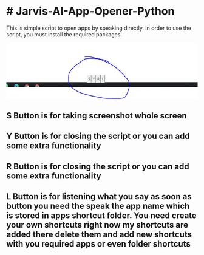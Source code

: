 <h1># Jarvis-AI-App-Opener-Python</h1>

This is simple script to open apps by speaking directly. 
In order to use the script, you must install the required packages.


<p align="centre">
  <img src="Design.JPG" alt="accessibility text">
</p>

<h2>S Button is for taking screenshot whole screen</h2>
<h2>Y Button is for closing the script or you can add some extra functionality</h2>
<h2>R Button is for closing the script or you can add some extra functionality</h2>
<h2>L Button is for listening what you say as soon as button you need the speak the app name which is stored in apps shortcut folder. You need create your own shortcuts right now my shortcuts are added there delete them and add new shortcuts with you required apps or even folder shortcuts </h2>
